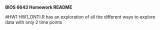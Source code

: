 **BIOS 6643 Homework README**
  
#HW1
  HW1_DNTI.R has an exploration of all the different ways to explore data with only 2 time points
  